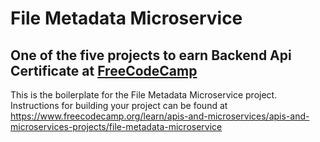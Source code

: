 # File Metadata Microservice

## One of the five projects to earn Backend Api Certificate at [FreeCodeCamp](https://www.freecodecamp.org/learn/apis-and-microservices/apis-and-microservices-projects/file-metadata-microservice)

This is the boilerplate for the File Metadata Microservice project. Instructions for building your project can be found at https://www.freecodecamp.org/learn/apis-and-microservices/apis-and-microservices-projects/file-metadata-microservice
